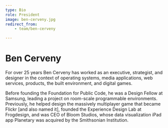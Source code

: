 ```yaml
---
type: Bio
role: President
image: ben-cerveny.jpg
redirect_from:
    - team/ben-cerveny

---
```


# Ben Cerveny

For over 25 years Ben Cerveny has worked as an executive, strategist, and designer in the context of operating systems, media applications, web services, products, the built environment, and digital games.

Before founding the Foundation for Public Code, he was a Design Fellow at Samsung, leading a project on room-scale programmable environments. Previously, he helped design the massively multiplayer game that became Flickr [and also named it], founded the Experience Design Lab at Frogdesign, and was CEO of Bloom Studios, whose data visualization iPad app Planetary was acquired by the Smithsonian Institution.
